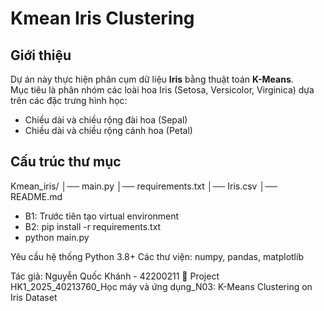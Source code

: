 # Kmean Iris Clustering

## Giới thiệu
Dự án này thực hiện phân cụm dữ liệu **Iris** bằng thuật toán **K-Means**.  
Mục tiêu là phân nhóm các loài hoa Iris (Setosa, Versicolor, Virginica) dựa trên các đặc trưng hình học:  
- Chiều dài và chiều rộng đài hoa (Sepal)  
- Chiều dài và chiều rộng cánh hoa (Petal)  

## Cấu trúc thư mục
Kmean_iris/
│── main.py
│── requirements.txt
│── Iris.csv 
│── README.md 

- B1: Trước tiên tạo virtual environment
- B2: pip install -r requirements.txt
- python main.py

Yêu cầu hệ thống
Python 3.8+
Các thư viện: numpy, pandas, matplotlib

Tác giả: Nguyễn Quốc Khánh - 42200211
📌 Project HK1_2025_40213760_Học máy và ứng dụng_N03: K-Means Clustering on Iris Dataset
